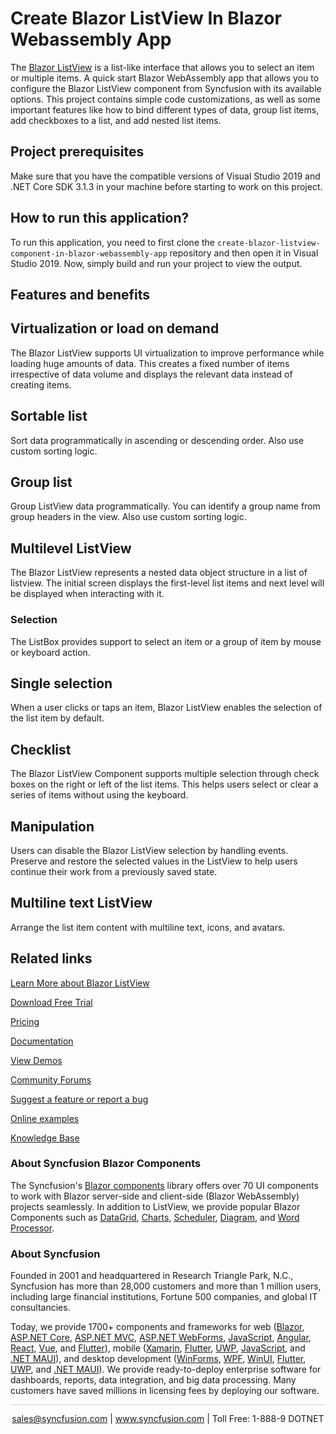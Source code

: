  # Create Blazor ListView In Blazor Webassembly App

The [Blazor ListView](https://www.syncfusion.com/blazor-components/blazor-listview?utm_source=github&utm_medium=listing&utm_campaign=blazor-listview-github-samples) is a list-like interface that allows you to select an item or multiple items. A quick start Blazor WebAssembly app that allows you to configure the Blazor ListView component from Syncfusion with its available options. This project contains simple code customizations, as well as some important features like how to bind different types of data, group list items, add checkboxes to a list, and add nested list items.

## Project prerequisites

Make sure that you have the compatible versions of Visual Studio 2019 and .NET Core SDK 3.1.3 in your machine before starting to work on this project.

## How to run this application?

To run this application, you need to first clone the `create-blazor-listview-component-in-blazor-webassembly-app` repository and then open it in Visual Studio 2019. Now, simply build and run your project to view the output.

## Features and benefits

## Virtualization or load on demand
The Blazor ListView supports UI virtualization to improve performance while loading huge amounts of data. This creates a fixed number of items irrespective of data volume and displays the relevant data instead of creating items.

## Sortable list
Sort data programmatically in ascending or descending order. Also use custom sorting logic.

## Group list
Group ListView data programmatically. You can identify a group name from group headers in the view. Also use custom sorting logic.

## Multilevel ListView
The Blazor ListView represents a nested data object structure in a list of listview. The initial screen displays the first-level list items and next level will be displayed when interacting with it.

### Selection

The ListBox provides support to select an item or a group of item by mouse or keyboard action.

## Single selection

When a user clicks or taps an item, Blazor ListView enables the selection of the list item by default.

## Checklist

The Blazor ListView Component supports multiple selection through check boxes on the right or left of the list items. This helps users select or clear a series of items without using the keyboard.

## Manipulation

Users can disable the Blazor ListView selection by handling events. Preserve and restore the selected values in the ListView to help users continue their work from a previously saved state.

## Multiline text ListView
Arrange the list item content with multiline text, icons, and avatars.

## Related links
[Learn More about Blazor ListView](https://www.syncfusion.com/blazor-components/blazor-listview?utm_source=github&utm_medium=listing&utm_campaign=blazor-listview-github-samples)

[Download Free Trial](https://www.syncfusion.com/downloads/blazor?utm_source=github&utm_medium=listing&utm_campaign=blazor-listview-github-samples)

[Pricing](https://www.syncfusion.com/sales/products/blazor?utm_source=github&utm_medium=listing&utm_campaign=blazor-listview-github-samples)

[Documentation](https://blazor.syncfusion.com/documentation/listview/getting-started?utm_source=github&utm_medium=listing&utm_campaign=blazor-listview-github-samples)

[View Demos](https://github.com/SyncfusionExamples/create-blazor-listview-component-in-blazor-webassembly-app.git?utm_source=github&utm_medium=listing&utm_campaign=blazor-listview-github-samples)

[Community Forums](https://www.syncfusion.com/forums/blazor-components?utm_source=github&utm_medium=listing&utm_campaign=blazor-listview-github-samples)

[Suggest a feature or report a bug](https://www.syncfusion.com/feedback/blazor-components?utm_source=github&utm_medium=listing&utm_campaign=blazor-listview-github-samples)

[Online examples](https://blazor.syncfusion.com/demos/listview/default-functionalities?utm_source=github&utm_medium=listing&utm_campaign=blazor-listview-github-samples)

[Knowledge Base](https://www.syncfusion.com/kb/blazor-components?utm_source=github&utm_medium=listing&utm_campaign=blazor-listview-github-samples)

### About Syncfusion Blazor Components
The Syncfusion's [Blazor components](https://www.syncfusion.com/blazor-components?utm_source=github&utm_medium=listing&utm_campaign=blazor-listview-github-samples) library offers over 70 UI components to work with Blazor server-side and client-side (Blazor WebAssembly) projects seamlessly. In addition to ListView, we provide popular Blazor Components such as [DataGrid](https://www.syncfusion.com/blazor-components/blazor-datagrid?utm_source=github&utm_medium=listing&utm_campaign=blazor-listview-github-samples), [Charts](https://www.syncfusion.com/blazor-components/blazor-charts?utm_source=github&utm_medium=listing&utm_campaign=blazor-listview-github-samples), [Scheduler](https://www.syncfusion.com/blazor-components/blazor-scheduler?utm_source=github&utm_medium=listing&utm_campaign=blazor-listview-github-samples), [Diagram](https://www.syncfusion.com/blazor-components/blazor-diagram?utm_source=github&utm_medium=listing&utm_campaign=blazor-listview-github-samples), and [Word Processor](https://www.syncfusion.com/blazor-components/blazor-word-processor?utm_source=github&utm_medium=listing&utm_campaign=blazor-listview-github-samples).

### About Syncfusion

Founded in 2001 and headquartered in Research Triangle Park, N.C., Syncfusion has more than 28,000 customers and more than 1 million users, including large financial institutions, Fortune 500 companies, and global IT consultancies.
 
Today, we provide 1700+ components and frameworks for web ([Blazor](https://www.syncfusion.com/blazor-components?utm_source=github&utm_medium=listing&utm_campaign=blazor-listview-github-samples), [ASP.NET Core](https://www.syncfusion.com/aspnet-core-ui-controls?utm_source=github&utm_medium=listing&utm_campaign=blazor-listview-github-samples), [ASP.NET MVC](https://www.syncfusion.com/aspnet-mvc-ui-controls?utm_source=github&utm_medium=listing&utm_campaign=blazor-listview-github-samples), [ASP.NET WebForms](https://www.syncfusion.com/jquery/aspnet-webforms-ui-controls?utm_source=github&utm_medium=listing&utm_campaign=blazor-listview-github-samples), [JavaScript](https://www.syncfusion.com/javascript-ui-controls?utm_source=github&utm_medium=listing&utm_campaign=blazor-listview-github-samples), [Angular](https://www.syncfusion.com/angular-ui-components?utm_source=github&utm_medium=listing&utm_campaign=blazor-listview-github-samples), [React](https://www.syncfusion.com/react-ui-components?utm_source=github&utm_medium=listing&utm_campaign=blazor-listview-github-samples), [Vue](https://www.syncfusion.com/vue-ui-components?utm_source=github&utm_medium=listing&utm_campaign=blazor-listview-github-samples), and [Flutter](https://www.syncfusion.com/flutter-widgets?utm_source=github&utm_medium=listing&utm_campaign=blazor-listview-github-samples)), mobile ([Xamarin](https://www.syncfusion.com/xamarin-ui-controls?utm_source=github&utm_medium=listing&utm_campaign=blazor-listview-github-samples), [Flutter](https://www.syncfusion.com/flutter-widgets?utm_source=github&utm_medium=listing&utm_campaign=blazor-listview-github-samples), [UWP](https://www.syncfusion.com/uwp-ui-controls?utm_source=github&utm_medium=listing&utm_campaign=blazor-listview-github-samples), [JavaScript](https://www.syncfusion.com/javascript-ui-controls?utm_source=github&utm_medium=listing&utm_campaign=blazor-listview-github-samples), and [.NET MAUI](https://www.syncfusion.com/maui-controls?utm_source=github&utm_medium=listing&utm_campaign=blazor-listview-github-samples)), and desktop development ([WinForms](https://www.syncfusion.com/winforms-ui-controls?utm_source=github&utm_medium=listing&utm_campaign=blazor-listview-github-samples), [WPF](https://www.syncfusion.com/wpf-controls?utm_source=github&utm_medium=listing&utm_campaign=blazor-listview-github-samples), [WinUI](https://www.syncfusion.com/winui-controls?utm_source=github&utm_medium=listing&utm_campaign=blazor-listview-github-samples), [Flutter](https://www.syncfusion.com/flutter-widgets?utm_source=github&utm_medium=listing&utm_campaign=blazor-listview-github-samples), [UWP](https://www.syncfusion.com/uwp-ui-controls?utm_source=github&utm_medium=listing&utm_campaign=blazor-listview-github-samples), and [.NET MAUI](https://www.syncfusion.com/maui-controls?utm_source=github&utm_medium=listing&utm_campaign=blazor-listview-github-samples)). We provide ready-to-deploy enterprise software for dashboards, reports, data integration, and big data processing. Many customers have saved millions in licensing fees by deploying our software.

<hr style="height:0.3px;border:none;color:lightgrey;background-color:lightgrey;" />

<p align="center">
<a href="mailto:sales@syncfusion.com?Subject=Syncfusion Blazor ListView - GitHub" target="_top">sales@syncfusion.com</a> | <a href="https://www.syncfusion.com?utm_source=github&utm_medium=listing&utm_campaign=blazor-listview-github-samples">www.syncfusion.com</a> | Toll Free: 1-888-9 DOTNET <br>
</p>

